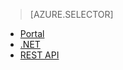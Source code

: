 > [AZURE.SELECTOR]
- [Portal](../articles/media-services/media-services-portal-get-started-with-live.md)
- [.NET](../articles/media-services/media-services-dotnet-live-encode-with-onpremises-encoders.md)
- [REST API](https://msdn.microsoft.com/library/azure/dn783458.aspx) 






